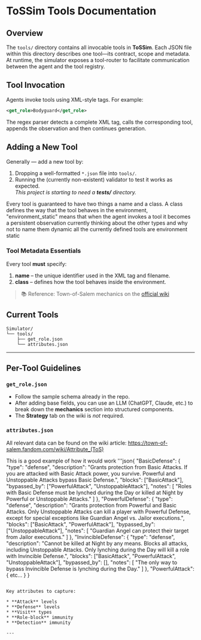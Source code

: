 # ToSSim Tools Documentation

## Overview
The `tools/` directory contains all invocable tools in **ToSSim**. Each JSON file within this directory describes one tool—its contract, scope and metadata. At runtime, the simulator exposes a tool-router to facilitate communication between the agent and the tool registry.

## Tool Invocation
Agents invoke tools using XML-style tags. For example:

```xml
<get_role>Bodyguard</get_role>
```

The regex parser detects a complete XML tag, calls the corresponding tool, appends the observation and then continues generation.

## Adding a New Tool
Generally — add a new tool by:
1. Dropping a well-formatted `*.json` file into `tools/`.
2. Running the (currently non-existent) validator to test it works as expected.  
   _This project is starting to need a **tests/** directory._

Every tool is guaranteed to have two things a name and a class.
A class defines the way that the tool behaves in the environment, "environment_static" means that when the agent invokes a tool it becomes a persistent observation currently thinking about the other types and why not to name them dynamic all the currently defined tools are environment static


### Tool Metadata Essentials

Every tool **must** specify:

1. **name** – the unique identifier used in the XML tag and filename.
2. **class** – defines how the tool behaves inside the environment.  


> 📚 Reference: Town-of-Salem mechanics on the [official wiki](https://town-of-salem.fandom.com/wiki)

## Current Tools

```text
Simulator/
└── tools/
    ├── get_role.json
    └── attributes.json
```

---

## Per-Tool Guidelines

### `get_role.json`

* Follow the sample schema already in the repo.  
* After adding base fields, you can use an LLM (ChatGPT, Claude, etc.) to break down the **mechanics** section into structured components.  
* The **Strategy** tab on the wiki is _not_ required.

### `attributes.json`

All relevant data can be found on the wiki article: <https://town-of-salem.fandom.com/wiki/Attribute_(ToS)>



This is a good example of how it would work 
'''json{
  "BasicDefense": {
    "type": "defense",
    "description": "Grants protection from Basic Attacks. If you are attacked with Basic Attack power, you survive. Powerful and Unstoppable Attacks bypass Basic Defense.",
    "blocks": ["BasicAttack"],
    "bypassed_by": ["PowerfulAttack", "UnstoppableAttack"],
    "notes": [
      "Roles with Basic Defense must be lynched during the Day or killed at Night by Powerful or Unstoppable Attacks."
    ]
  },
  "PowerfulDefense": {
    "type": "defense",
    "description": "Grants protection from Powerful and Basic Attacks. Only Unstoppable Attacks can kill a player with Powerful Defense, except for special exceptions like Guardian Angel vs. Jailor executions.",
    "blocks": ["BasicAttack", "PowerfulAttack"],
    "bypassed_by": ["UnstoppableAttack"],
    "notes": [
      "Guardian Angel can protect their target from Jailor executions."
    ]
  },
  "InvincibleDefense": {
    "type": "defense",
    "description": "Cannot be killed at Night by any means. Blocks all attacks, including Unstoppable Attacks. Only lynching during the Day will kill a role with Invincible Defense.",
    "blocks": ["BasicAttack", "PowerfulAttack", "UnstoppableAttack"],
    "bypassed_by": [],
    "notes": [
      "The only way to bypass Invincible Defense is lynching during the Day."
    ]
  },
  "PowerfulAttack": {
    etc...
  }
}
```

Key attributes to capture:

* **Attack** levels
* **Defense** levels
* **Visit** types
* **Role-block** immunity
* **Detection** immunity

---







